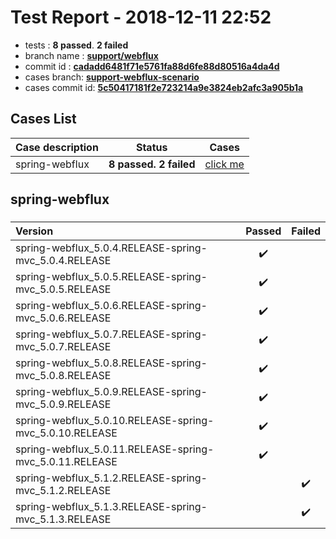 # Test Report - 2018-12-11 22:52

- tests  : **8 passed**. **2 failed**
- branch name : **[support/webflux](https://github.com/apache/incubator-skywalking/tree/support/webflux)**
- commit id : **[cadadd6481f71e5761fa88d6fe88d80516a4da4d](https://github.com/apache/incubator-skywalking/commit/cadadd6481f71e5761fa88d6fe88d80516a4da4d)**
- cases branch: **[support-webflux-scenario](https://github.com/SkywalkingTest/skywalking-autotest-scenarios/tree/support-webflux-scenario)**
- cases commit id: **[5c50417181f2e723214a9e3824eb2afc3a905b1a](https://github.com/SkywalkingTest/skywalking-autotest-scenarios/commit/5c50417181f2e723214a9e3824eb2afc3a905b1a)**

## Cases List

| Case description | Status | Cases|
|:-----|:-----:|:-----:|
|spring-webflux| **8 passed. 2 failed**| [click me](#spring-webflux) |

## spring-webflux

### 
|  Version     | Passed | Failed|
|:------------- |:-------:|:-----:|
| spring-webflux_5.0.4.RELEASE-spring-mvc_5.0.4.RELEASE  | :heavy_check_mark:||
| spring-webflux_5.0.5.RELEASE-spring-mvc_5.0.5.RELEASE  | :heavy_check_mark:||
| spring-webflux_5.0.6.RELEASE-spring-mvc_5.0.6.RELEASE  | :heavy_check_mark:||
| spring-webflux_5.0.7.RELEASE-spring-mvc_5.0.7.RELEASE  | :heavy_check_mark:||
| spring-webflux_5.0.8.RELEASE-spring-mvc_5.0.8.RELEASE  | :heavy_check_mark:||
| spring-webflux_5.0.9.RELEASE-spring-mvc_5.0.9.RELEASE  | :heavy_check_mark:||
| spring-webflux_5.0.10.RELEASE-spring-mvc_5.0.10.RELEASE  | :heavy_check_mark:||
| spring-webflux_5.0.11.RELEASE-spring-mvc_5.0.11.RELEASE  | :heavy_check_mark:||
| spring-webflux_5.1.2.RELEASE-spring-mvc_5.1.2.RELEASE  | |:heavy_check_mark:|
| spring-webflux_5.1.3.RELEASE-spring-mvc_5.1.3.RELEASE  | |:heavy_check_mark:|

